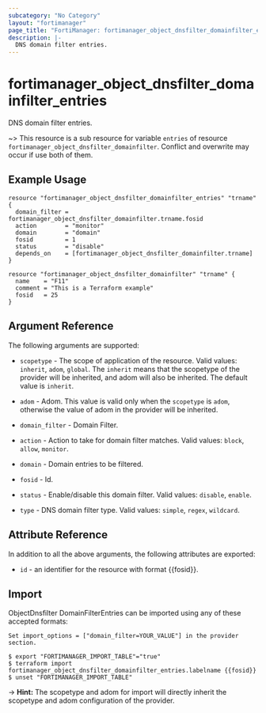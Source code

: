 ```yaml
---
subcategory: "No Category"
layout: "fortimanager"
page_title: "FortiManager: fortimanager_object_dnsfilter_domainfilter_entries"
description: |-
  DNS domain filter entries.
---
```


# fortimanager_object_dnsfilter_domainfilter_entries
DNS domain filter entries.

~> This resource is a sub resource for variable `entries` of resource `fortimanager_object_dnsfilter_domainfilter`. Conflict and overwrite may occur if use both of them.



## Example Usage

```hcl
resource "fortimanager_object_dnsfilter_domainfilter_entries" "trname" {
  domain_filter = fortimanager_object_dnsfilter_domainfilter.trname.fosid
  action        = "monitor"
  domain        = "domain"
  fosid         = 1
  status        = "disable"
  depends_on    = [fortimanager_object_dnsfilter_domainfilter.trname]
}

resource "fortimanager_object_dnsfilter_domainfilter" "trname" {
  name    = "F11"
  comment = "This is a Terraform example"
  fosid   = 25
}
```

## Argument Reference


The following arguments are supported:

* `scopetype` - The scope of application of the resource. Valid values: `inherit`, `adom`, `global`. The `inherit` means that the scopetype of the provider will be inherited, and adom will also be inherited. The default value is `inherit`.
* `adom` - Adom. This value is valid only when the `scopetype` is `adom`, otherwise the value of adom in the provider will be inherited.
* `domain_filter` - Domain Filter.

* `action` - Action to take for domain filter matches. Valid values: `block`, `allow`, `monitor`.

* `domain` - Domain entries to be filtered.
* `fosid` - Id.
* `status` - Enable/disable this domain filter. Valid values: `disable`, `enable`.

* `type` - DNS domain filter type. Valid values: `simple`, `regex`, `wildcard`.



## Attribute Reference

In addition to all the above arguments, the following attributes are exported:
* `id` - an identifier for the resource with format {{fosid}}.

## Import

ObjectDnsfilter DomainFilterEntries can be imported using any of these accepted formats:
```
Set import_options = ["domain_filter=YOUR_VALUE"] in the provider section.

$ export "FORTIMANAGER_IMPORT_TABLE"="true"
$ terraform import fortimanager_object_dnsfilter_domainfilter_entries.labelname {{fosid}}
$ unset "FORTIMANAGER_IMPORT_TABLE"
```
-> **Hint:** The scopetype and adom for import will directly inherit the scopetype and adom configuration of the provider.
